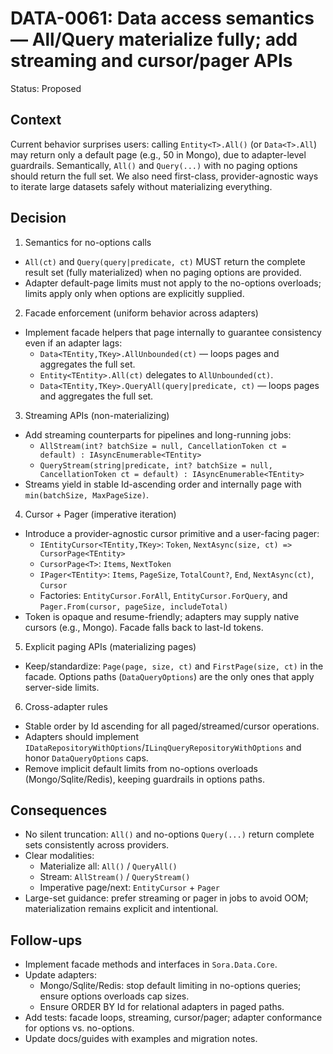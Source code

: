 # DATA-0061: Data access semantics — All/Query materialize fully; add streaming and cursor/pager APIs

Status: Proposed

## Context

Current behavior surprises users: calling `Entity<T>.All()` (or `Data<T>.All`) may return only a default page (e.g., 50 in Mongo), due to adapter-level guardrails. Semantically, `All()` and `Query(...)` with no paging options should return the full set. We also need first-class, provider-agnostic ways to iterate large datasets safely without materializing everything.

## Decision

1) Semantics for no-options calls
- `All(ct)` and `Query(query|predicate, ct)` MUST return the complete result set (fully materialized) when no paging options are provided.
- Adapter default-page limits must not apply to the no-options overloads; limits apply only when options are explicitly supplied.

2) Facade enforcement (uniform behavior across adapters)
- Implement facade helpers that page internally to guarantee consistency even if an adapter lags:
  - `Data<TEntity,TKey>.AllUnbounded(ct)` — loops pages and aggregates the full set.
  - `Entity<TEntity>.All(ct)` delegates to `AllUnbounded(ct)`.
  - `Data<TEntity,TKey>.QueryAll(query|predicate, ct)` — loops pages and aggregates the full set.

3) Streaming APIs (non-materializing)
- Add streaming counterparts for pipelines and long-running jobs:
  - `AllStream(int? batchSize = null, CancellationToken ct = default) : IAsyncEnumerable<TEntity>`
  - `QueryStream(string|predicate, int? batchSize = null, CancellationToken ct = default) : IAsyncEnumerable<TEntity>`
- Streams yield in stable Id-ascending order and internally page with `min(batchSize, MaxPageSize)`.

4) Cursor + Pager (imperative iteration)
- Introduce a provider-agnostic cursor primitive and a user-facing pager:
  - `IEntityCursor<TEntity,TKey>`: `Token`, `NextAsync(size, ct) => CursorPage<TEntity>`
  - `CursorPage<T>`: `Items`, `NextToken`
  - `IPager<TEntity>`: `Items`, `PageSize`, `TotalCount?`, `End`, `NextAsync(ct)`, `Cursor`
  - Factories: `EntityCursor.ForAll`, `EntityCursor.ForQuery`, and `Pager.From(cursor, pageSize, includeTotal)`
- Token is opaque and resume-friendly; adapters may supply native cursors (e.g., Mongo). Facade falls back to last-Id tokens.

5) Explicit paging APIs (materializing pages)
- Keep/standardize: `Page(page, size, ct)` and `FirstPage(size, ct)` in the facade. Options paths (`DataQueryOptions`) are the only ones that apply server-side limits.

6) Cross-adapter rules
- Stable order by Id ascending for all paged/streamed/cursor operations.
- Adapters should implement `IDataRepositoryWithOptions`/`ILinqQueryRepositoryWithOptions` and honor `DataQueryOptions` caps.
- Remove implicit default limits from no-options overloads (Mongo/Sqlite/Redis), keeping guardrails in options paths.

## Consequences

- No silent truncation: `All()` and no-options `Query(...)` return complete sets consistently across providers.
- Clear modalities:
  - Materialize all: `All()` / `QueryAll()`
  - Stream: `AllStream()` / `QueryStream()`
  - Imperative page/next: `EntityCursor` + `Pager`
- Large-set guidance: prefer streaming or pager in jobs to avoid OOM; materialization remains explicit and intentional.

## Follow-ups

- Implement facade methods and interfaces in `Sora.Data.Core`.
- Update adapters:
  - Mongo/Sqlite/Redis: stop default limiting in no-options queries; ensure options overloads cap sizes.
  - Ensure ORDER BY Id for relational adapters in paged paths.
- Add tests: facade loops, streaming, cursor/pager; adapter conformance for options vs. no-options.
- Update docs/guides with examples and migration notes.
